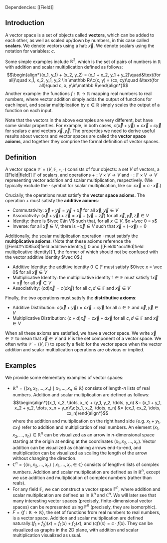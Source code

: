 Dependencies: [[Field]]
## Introduction
A vector space is a set of objects called **vectors**, which can be added to each other, as well as scaled up/down by numbers, in this case called **scalars**. We denote vectors using a hat: $\vec x$. We denote scalars using the notation for variables: $c$. 

Some simple examples include $\mathbb R^2$, which is the set of pairs of numbers in $\mathbb R$ with addition and scalar multiplication defined as follows: $$\begin{align*}(x_1, y_1) + (x_2, y_2) = (x_1 + x_2, y_1 + y_2)\quad&\text{for all}\quad x_1, x_2, y_1, y_2 \in \mathbb R\\c(x, y) = (cx, cy)\quad &\text{for all}\quad c, x, y\in\mathbb R\end{align*}$$Another example: the functions $f:\mathbb R\to\mathbb R$ mapping real numbers to real numbers, where vector addition simply adds the output of functions for each input, and scalar multiplication by $c\in\mathbb R$ simply scales the output of a function on each input.

Note that the vectors in the above examples are very different, but have some similar properties. For example, in both cases, $c (\vec x + \vec y) = c\vec x + c\vec y$ for scalars $c$ and vectors $\vec x, \vec y$. The properties we need to derive useful results about vectors and vector spaces are called the **vector space axioms**, and together they comprise the formal definition of vector spaces.
## Definition
A vector space $\mathcal V = (V, \mathbb F, +, \cdot)$ consists of four objects: a set $V$ of vectors, a [[Field|field]] $\mathbb F$ of scalars, and operations $+ : V\times V \to V$ and $\cdot: \mathbb F\times V \to V$ representing vector addition and scalar multiplication, respectively. (We typically exclude the $\cdot$ symbol for scalar multiplication, like so: $c\vec x = c\cdot\vec x$.) 

Crucially, the operations must satisfy the **vector space axioms**. The operation $+$ must satisfy the **additive axioms**:
- Commutativity: $\vec x + \vec y = \vec y + \vec x$ for all $\vec x, \vec y \in V$
- Associativity: $(\vec x + \vec y) + \vec z = \vec x + (\vec y + \vec z)$ for all $\vec x, \vec y, \vec z\in V$
- Identity: there is $\vec 0\in V$ such that, for all $x\in V$, $x +\vec 0 = x$
- Inverse: for all $\vec x\in V$, there is $-\vec x \in V$ such that $\vec x + (-\vec x) = 0$

Additionally, the scalar multiplication operation $\cdot$ must satisfy the **multiplicative axioms**. (Note that these axioms reference the [[Field#^d085a3|field additive identity]] $0$ and [[Field#^acc19d|field multiplicative identity]] $1$, the former of which should not be confused with the vector additive identity $\vec 0$.)
- Additive Identity: the additive identity $0\in\mathbb F$ must satisfy $0\vec x = \vec 0$ for all $\vec x \in V$
- Multiplicative Identity: the multiplicative identity $1\in\mathbb F$ must satisfy $1\vec x = \vec x$ for all $\vec x \in V$
- Associativity: $(cd) \vec x = c(d\vec x)$ for all $c, d\in\mathbb F$ and $\vec x \in V$

Finally, the two operations must satisfy the **distributive axioms**:
- Additive Distribution: $c(\vec x + \vec y) = c\vec x + c\vec y$ for all $c\in\mathbb F$ and $\vec x, \vec y \in V$
- Multiplicative Distribution: $(c + d)\vec x = c\vec x + d\vec x$ for all $c, d \in\mathbb F$ and $\vec x\in V$

When all these axioms are satisfied, we have a vector space. We write $\vec x \in\mathcal V$ to mean that $\vec x \in V$ and $V$ is the set component of a vector space. We often write $\mathcal V = (V, \mathbb F)$ to specify a field for the vector space when the vector addition and scalar multiplication operations are obvious or implied.

## Examples
We provide some elementary examples of vector spaces:
- $\mathbb R^n = \{(x_1, x_2, \dots, x_n)\mid x_1, \dots, x_n \in \mathbb R\}$ consists of length-$n$ lists of real numbers. Addition and scalar multiplication are defined as follows: $$\begin{align*}(x_1, x_2, \dots, x_n) + (y_1, y_2, \dots, y_n) &= (x_1 + y_1, x_2 + y_2, \dots, x_n + y_n)\\c(x_1, x_2, \dots, x_n) &= (cx_1, cx_2, \dots, cx_n)\end{align*}$$where the addition and multiplication on the right hand side (e.g. $x_1 + y_1$, $cx_1$) refer to addition and multiplication of real numbers. An element $(x_1, x_2, \dots, x_n)\in\mathbb R^n$ can be visualized as an arrow in $n$-dimensional space starting at the origin at ending at the coordinates $(x_1, x_2, \dots, x_n)$. Vector addition can be visualized as chaining arrows end-to-end, and multiplication can be visualized as scaling the length of the arrow without changing the direction.
- $\mathbb C^n = \{(x_1, x_2, \dots, x_n)\mid x_1, \dots, x_n \in \mathbb C\}$ consists of length-$n$ lists of complex numbers. Addition and scalar multiplication are defined as in $\mathbb R^n$, except we use addition and multiplication of complex numbers (rather than reals).
- For any field $\mathbb F$, we can construct a vector space $\mathbb F^n$, where addition and scalar multiplication are defined as in $\mathbb R^n$ and $\mathbb C^n$. We will later see that many interesting vector spaces (precisely, finite-dimensional vector spaces) can be represented using $\mathbb F^n$ (precisely, they are isomorphic).
- $F = \{f: \mathbb R \to\mathbb R\}$, the set of functions from real numbers to real numbers, is a vector space. Addition and scalar multiplication are defined naturally:$(f_1 + f_2)(x) = f_1(x) + f_2(x)$, and $(cf)(x) = c\cdot f(x)$. They can be visualized as graphs in the 2D plane, with addition and scalar multiplication visualized as usual.